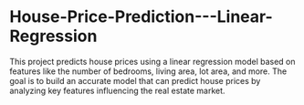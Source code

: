 # House-Price-Prediction---Linear-Regression
 This project predicts house prices using a linear regression model based on features like the number of bedrooms, living area, lot area, and more. The goal is to build an accurate model that can predict house prices by analyzing key features influencing the real estate market.
